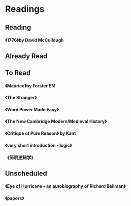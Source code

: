 # Readings
## Reading
#### 《1776》by David McCullough

## Already Read

## To Read
#### 《Maurice》by Forster EM
#### 《The Stranger》
#### 《Word Power Made Easy》
#### 《The New Cambridge Modern/Medieval History》
#### 《Critique of Pure Reason》 by Kant
#### 《very short introduction - logic》
#### 《简明逻辑学》

## Unscheduled
#### 《Eye of Hurricane - an autobiography of Richard Bellman》
#### 《papers》



